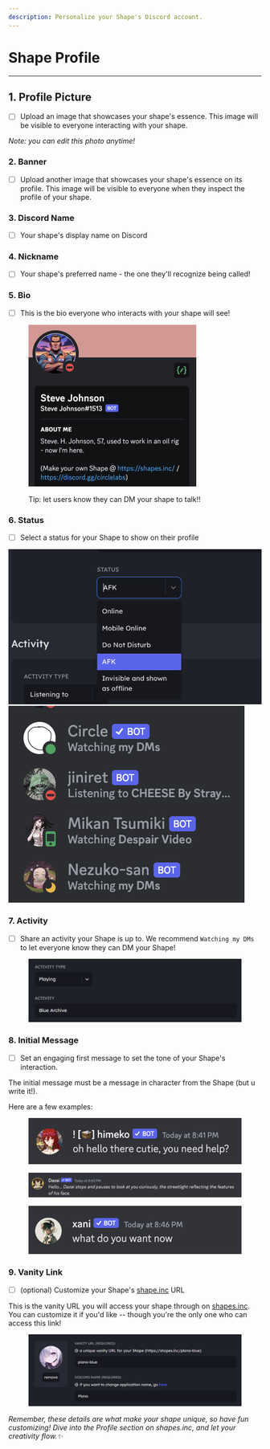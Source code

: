 ```yaml
---
description: Personalize your Shape's Discord account.
---
```


# Shape Profile

***

## 1. **Profile Picture**

* [ ] Upload an image that showcases your shape's essence. This image will be visible to everyone interacting with your shape.&#x20;

_Note: you can edit this photo anytime!_&#x20;

### 2. Banner

* [ ] Upload another image that showcases your shape's essence on its profile. This image will be visible to everyone when they inspect the profile of your shape.&#x20;

### 3. **Discord Name**

* [ ] Your shape's display name on Discord

### 4. Nickname

* [ ] Your shape's preferred name - the one they'll recognize being called!

### 5. **Bio**

* [ ] This is the bio everyone who interacts with your shape will see!

<figure><img src="../../.gitbook/assets/Screenshot 2023-12-02 at 3.44.33 PM.png" alt="" width="334"><figcaption><p>Tip: let users know they can DM your shape to talk!!</p></figcaption></figure>

### 6. **Status**

* [ ] Select a status for your Shape to show on their profile

![](<../../.gitbook/assets/Screenshot 2023-12-02 at 4.18.48 PM.png>) ![](<../../.gitbook/assets/Screenshot 2023-12-02 at 4.21.49 PM.png>)

### 7. **Activity**

* [ ] Share an activity your Shape is up to. We recommend `Watching my DMs` to let everyone know they can DM your Shape!

<figure><img src="../../.gitbook/assets/image (14).png" alt=""><figcaption></figcaption></figure>

### 8. Initial Message

* [ ] Set an engaging first message to set the tone of your Shape's interaction.

The initial message must be a message in character from the Shape (but u write it!).&#x20;

Here are a few examples:&#x20;

<figure><img src="../../.gitbook/assets/Screenshot 2023-12-02 at 8.41.29 PM.png" alt="" width="491"><figcaption></figcaption></figure>

<figure><img src="../../.gitbook/assets/Screenshot 2023-12-02 at 8.43.22 PM.png" alt=""><figcaption></figcaption></figure>

<figure><img src="../../.gitbook/assets/Screenshot 2023-12-02 at 8.46.37 PM.png" alt="" width="482"><figcaption></figcaption></figure>

### 9. **Vanity Link**

* [ ] (optional) Customize your Shape's [shape.inc](https://shapes.inc) URL

This is the vanity URL you will access your shape through on [shapes.inc](https://shapes.inc). You can customize it if you'd like -- though you're the only one who can access this link!&#x20;

<figure><img src="../../.gitbook/assets/Screenshot 2023-11-30 083016.png" alt=""><figcaption></figcaption></figure>

_Remember, these details are what make your shape unique, so have fun customizing! Dive into the Profile section on shapes.inc, and let your creativity flow.✨_
